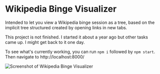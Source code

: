 # Wikipedia Binge Visualizer

Intended to let you view a Wikipedia binge session as a tree, based on the implicit tree structured created by opening links in new tabs.

This project is not finished. I started it about a year ago but other tasks came up. I might get back to it one day.

To see what's currently working, you can run `npm i` followed by `npm start`. Then navigate to http://localhost:8000/

![Screenshot of Wikipedia Binge Visualizer](wiki-binge.png)